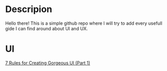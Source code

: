 # Descripion
Hello there! This is a simple github repo where I will try to add every usefull gide I can find around 
about UI and UX.


# UI

[7 Rules for Creating Gorgeous UI (Part 1)](https://medium.com/@erikdkennedy/7-rules-for-creating-gorgeous-ui-part-1-559d4e805cda)
